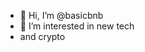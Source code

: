 - 👋 Hi, I’m @basicbnb
- 👀 I’m interested in new tech
- and crypto

<!---
basicbnb/basicbnb is a ✨ special ✨ repository because its `README.md` (this file) appears on your GitHub profile.
You can click the Preview link to take a look at your changes.
--->
